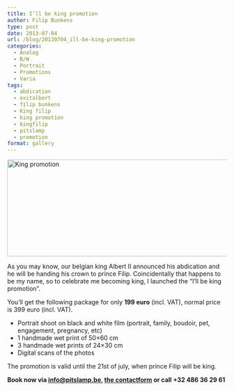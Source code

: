 ```yaml
---
title: I’ll be king promotion
author: Filip Bunkens
type: post
date: 2013-07-04
url: /blog/20130704_ill-be-king-promotion
categories:
  - Analog
  - B/W
  - Portrait
  - Promotions
  - Varia
tags:
  - abdication
  - exitalbert
  - filip bunkens
  - King filip
  - king promotion
  - kingfilip
  - pitslamp
  - promotion
format: gallery
---
```

[<img src="/wp-content/uploads/2013/07/ill_be_king-600x222.jpg" alt="King promotion" width="600" height="222" class="alignnone size-large wp-image-901" />][1]

As you may know, our belgian king Albert II announced his abdication and he will be handing his crown to prince Filip. Coincidentally that happens to be my name, so to celebrate me becoming king, I launched the &#8220;I&#8217;ll be king promotion&#8221;.

You&#8217;ll get the following package for only **199 euro** (incl. VAT), normal price is 399 euro (incl. VAT).

  * Portrait shoot on black and white film (portrait, family, boudoir, pet, engagement, pregnancy, etc)
  * 1 handmade wet print of 50&#215;60 cm
  * 3 handmade wet prints of 24&#215;30 cm
  * Digital scans of the photos

The promotion is valid until the 21st of july, when prince Filip will be king.

**Book now via [info@pitslamp.be][2], <a href="http://www.pitslamp.com/contact" title="PitsLamp photography | contact" rel="me">the contactform</a> or call +32 486 36 29 61**

 [1]: /wp-content/uploads/2013/07/ill_be_king.jpg
 [2]: mailto:info@pitslamp.be "Mail Filip Bunkens"